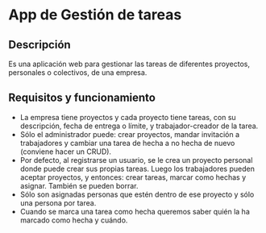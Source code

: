 # App de Gestión de tareas

## Descripción

Es una aplicación web para gestionar las tareas de diferentes proyectos, personales o colectivos, 
de una empresa.

## Requisitos y funcionamiento

- La empresa tiene proyectos y cada proyecto tiene tareas, con su descripción, fecha de entrega o límite, y trabajador-creador de la tarea.
- Sólo el administrador puede: crear proyectos, mandar invitación a trabajadores y cambiar una tarea de hecha a no hecha de nuevo (conviene hacer un CRUD).
- Por defecto, al registrarse un usuario, se le crea un proyecto personal donde puede crear sus propias tareas. Luego los trabajadores pueden aceptar proyectos, y entonces: crear tareas, marcar como hechas y asignar. También se pueden borrar.
- Sólo son asignadas personas que estén dentro de ese proyecto y sólo una persona por tarea.
- Cuando se marca una tarea como hecha queremos saber quién la ha marcado como hecha y cuándo.
